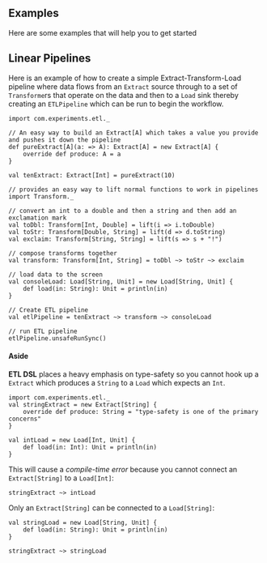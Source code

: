 ## Examples ##

Here are some examples that will help you to get started

## Linear Pipelines ##

Here is an example of how to create a simple Extract-Transform-Load pipeline where data flows from an `Extract` source 
through to a set of `Transforme`rs that operate on the data and then to a `Load` sink thereby creating an `ETLPipeline`
which can be run to begin the workflow.

```tut
import com.experiments.etl._

// An easy way to build an Extract[A] which takes a value you provide and pushes it down the pipeline
def pureExtract[A](a: => A): Extract[A] = new Extract[A] {
    override def produce: A = a
}

val tenExtract: Extract[Int] = pureExtract(10)

// provides an easy way to lift normal functions to work in pipelines
import Transform._

// convert an int to a double and then a string and then add an exclamation mark
val toDbl: Transform[Int, Double] = lift(i => i.toDouble)
val toStr: Transform[Double, String] = lift(d => d.toString)
val exclaim: Transform[String, String] = lift(s => s + "!")

// compose transforms together
val transform: Transform[Int, String] = toDbl ~> toStr ~> exclaim

// load data to the screen
val consoleLoad: Load[String, Unit] = new Load[String, Unit] {
    def load(in: String): Unit = println(in)
}

// Create ETL pipeline
val etlPipeline = tenExtract ~> transform ~> consoleLoad

// run ETL pipeline
etlPipeline.unsafeRunSync()
```

#### Aside ####
**ETL DSL** places a heavy emphasis on type-safety so you cannot hook up a `Extract` which produces a `String` to a `Load` 
which expects an `Int`.

```tut
import com.experiments.etl._
val stringExtract = new Extract[String] {
    override def produce: String = "type-safety is one of the primary concerns"
}

val intLoad = new Load[Int, Unit] {
    def load(in: Int): Unit = println(in)
}
```

This will cause a *compile-time error* because you cannot connect an `Extract[String]` to a `Load[Int]`:

```tut:fail
stringExtract ~> intLoad
```

Only an `Extract[String]` can be connected to a `Load[String]`: 

```tut
val stringLoad = new Load[String, Unit] {
    def load(in: String): Unit = println(in)
}

stringExtract ~> stringLoad
```